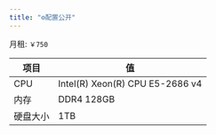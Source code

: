```yaml
---
title: "⚙️配置公开"
---
```


月租: `￥750`

| 项目 | 值 |
| --- | --- |
| CPU | Intel(R) Xeon(R) CPU E5-2686 v4 |
| 内存 | DDR4 128GB |
| 硬盘大小 | 1TB |
